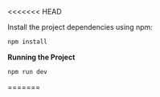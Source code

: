 <<<<<<< HEAD
        

Install the project dependencies using npm:

```bash
npm install
```

**Running the Project**

```bash
npm run dev
```
=======

